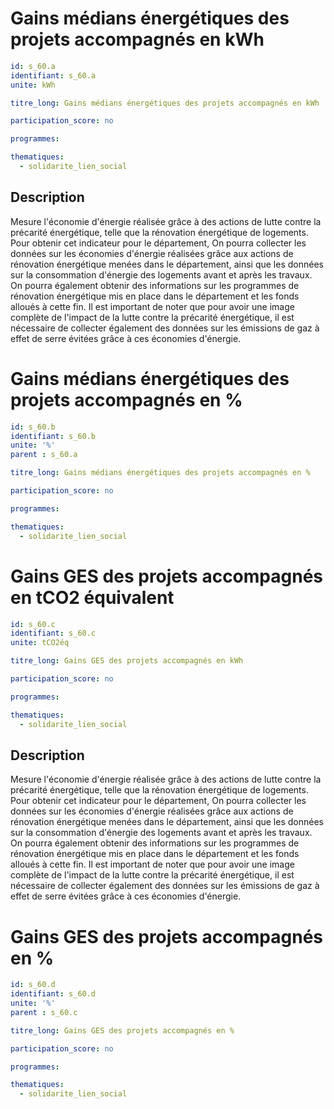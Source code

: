 # Gains médians énergétiques des projets accompagnés en kWh

```yaml
id: s_60.a
identifiant: s_60.a
unite: kWh

titre_long: Gains médians énergétiques des projets accompagnés en kWh

participation_score: no

programmes:

thematiques:
  - solidarite_lien_social
```
## Description
Mesure l'économie d'énergie réalisée grâce à des actions de lutte contre la précarité énergétique, telle que la rénovation énergétique de logements. Pour obtenir cet indicateur pour le département, On pourra collecter les données sur les économies d'énergie réalisées grâce aux actions de rénovation énergétique menées dans le département, ainsi que les données sur la consommation d'énergie des logements avant et après les travaux. On pourra également obtenir des informations sur les programmes de rénovation énergétique mis en place dans le département et les fonds alloués à cette fin. Il est important de noter que pour avoir une image complète de l'impact de la lutte contre la précarité énergétique, il est nécessaire de collecter également des données sur les émissions de gaz à effet de serre évitées grâce à ces économies d'énergie.

# Gains médians énergétiques des projets accompagnés en %

```yaml
id: s_60.b
identifiant: s_60.b
unite: '%'
parent : s_60.a

titre_long: Gains médians énergétiques des projets accompagnés en %

participation_score: no

programmes:

thematiques:
  - solidarite_lien_social
```

# Gains GES des projets accompagnés en tCO2 équivalent

```yaml
id: s_60.c
identifiant: s_60.c
unite: tCO2éq

titre_long: Gains GES des projets accompagnés en kWh

participation_score: no

programmes:

thematiques:
  - solidarite_lien_social
```
## Description
Mesure l'économie d'énergie réalisée grâce à des actions de lutte contre la précarité énergétique, telle que la rénovation énergétique de logements. Pour obtenir cet indicateur pour le département, On pourra collecter les données sur les économies d'énergie réalisées grâce aux actions de rénovation énergétique menées dans le département, ainsi que les données sur la consommation d'énergie des logements avant et après les travaux. On pourra également obtenir des informations sur les programmes de rénovation énergétique mis en place dans le département et les fonds alloués à cette fin. Il est important de noter que pour avoir une image complète de l'impact de la lutte contre la précarité énergétique, il est nécessaire de collecter également des données sur les émissions de gaz à effet de serre évitées grâce à ces économies d'énergie.


# Gains GES des projets accompagnés en %

```yaml
id: s_60.d
identifiant: s_60.d
unite: '%'
parent : s_60.c

titre_long: Gains GES des projets accompagnés en %

participation_score: no

programmes:

thematiques:
  - solidarite_lien_social
```
